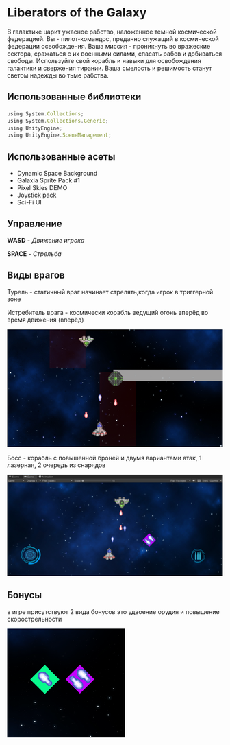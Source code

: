 
# Liberators of the Galaxy

В галактике царит ужасное рабство, наложенное темной космической федерацией. Вы - пилот-командос, преданно служащий в космической федерации освобождения. Ваша миссия - проникнуть во вражеские сектора, сражаться с их военными силами, спасать рабов и добиваться свободы. Используйте свой корабль и навыки для освобождения галактики и свержения тирании. Ваша смелость и решимость станут светом надежды во тьме рабства.




## Использованные библиотеки

```javascript
using System.Collections;
using System.Collections.Generic;
using UnityEngine;
using UnityEngine.SceneManagement;
```

## Использованные асеты

- Dynamic Space Background
- Galaxia Sprite Pack #1
- Pixel Skies DEMO
- Joystick pack
- Sci-Fi UI



## __Управление__

__WASD__ - _Движение игрока_

__SPACE__ - _Стрельба_

## Виды врагов

Турель - статичный враг начинает стрелять,когда игрок в триггерной зоне 

Истребитель врага -  космически корабль ведущий огонь вперёд во время движения (вперёд)

![image](https://github.com/Yerazamat/Space-Arcade/blob/main/6qm3ogzv.png)

Босс - корабль с повышенной броней и двумя вариантами атак, 1 лазерная, 2 очередь из снарядов

![image](https://github.com/Yerazamat/Space-Arcade/blob/main/%D0%A1%D0%BD%D0%B8%D0%BC%D0%BE%D0%BA_2023_05_22_16_27_47_441.png)


## Бонусы

в игре присутствуют 2 вида бонусов это удвоение орудия и повышение скорострельности

![image](https://github.com/Yerazamat/Space-Arcade/blob/main/3w961i2u.png)